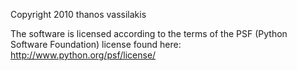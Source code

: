 Copyright 2010 thanos vassilakis

The software is licensed according to the terms of the PSF (Python Software Foundation) license found here: http://www.python.org/psf/license/